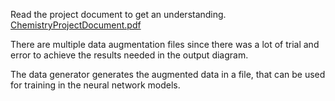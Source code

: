 Read the project document to get an understanding. 
[ChemistryProjectDocument.pdf](https://github.com/Maxwell103/ChemProject/files/13657826/ChemistryProjectDocument.pdf)

There are multiple data augmentation files since there was a lot of trial and error to achieve the results needed in the output diagram.

The data generator generates the augmented data in a file, that can be used for training in the neural network models.
